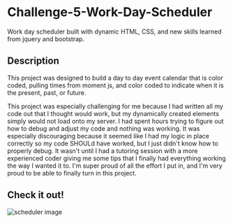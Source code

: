 # Challenge-5-Work-Day-Scheduler
Work day scheduler built with dynamic HTML, CSS, and new skills learned from jquery and bootstrap. 

## Description
This project was designed to build a day to day event calendar that is color coded, pulling times from moment js, and color coded to indicate when it is the present, past, or future. 

This project was especially challenging for me because I had written all my code out that I thought would work, but my dynamically created elements simply would not load onto my server. I had spent hours trying to figure out how to debug and adjust my code and nothing was working. It was especially discouraging because it seemed like I had my logic in place correctly so my code SHOULd have worked, but I just didn't know how to properly debug. It wasn't until I had a tutoring session with a more experienced coder giving me some tips that I finally had everything working the way I wanted it to. I'm super proud of all the effort I put in, and I'm very proud to be able to finally turn in this project. 

## Check it out! 
<img src="Scheduler_IMG.png" alt="scheduler image">
